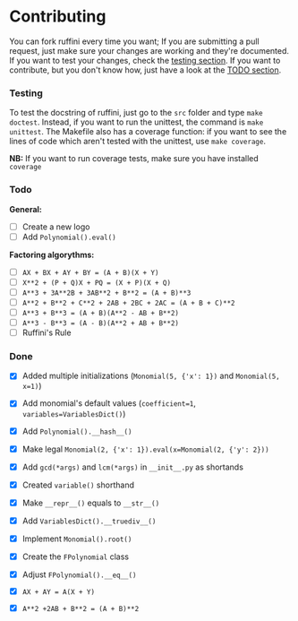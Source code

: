 # Contributing

You can fork ruffini every time you want; If you are submitting a pull request, just make sure your changes are working and they're documented.
If you want to test your changes, check the [testing section](#testing).
If you want to contribute, but you don't know how, just have a look at the [TODO section](#TODO).

### Testing

To test the docstring of ruffini, just go to the `src` folder and type `make doctest`.
Instead, if you want to run the unittest, the command is `make unittest`.
The Makefile also has a coverage function: if you want to see the lines of code which aren't tested with the unittest, use `make coverage`.

**NB:** If you want to run coverage tests, make sure you have installed `coverage`

### Todo

**General:**
- [ ] Create a new logo
- [ ] Add `Polynomial().eval()`

**Factoring algorythms:**
- [ ] `AX + BX + AY + BY = (A + B)(X + Y)`
- [ ] `X**2 + (P + Q)X + PQ = (X + P)(X + Q)`
- [ ] `A**3 + 3A**2B + 3AB**2 + B**2 = (A + B)**3`
- [ ] `A**2 + B**2 + C**2 + 2AB + 2BC + 2AC = (A + B + C)**2`
- [ ] `A**3 + B**3 = (A + B)(A**2 - AB + B**2)`
- [ ] `A**3 - B**3 = (A - B)(A**2 + AB + B**2)`
- [ ] Ruffini's Rule

### Done

- [X] Added multiple initializations (`Monomial(5, {'x': 1})` and `Monomial(5, x=1)`)
- [X] Add monomial's default values (`coefficient=1`, `variables=VariablesDict()`)
- [X] Add `Polynomial().__hash__()`
- [X] Make legal `Monomial(2, {'x': 1}).eval(x=Monomial(2, {'y': 2}))`
- [X] Add `gcd(*args)` and `lcm(*args)` in `__init__.py` as shortands
- [X] Created `variable()` shorthand
- [X] Make `__repr__()` equals to `__str__()`

- [X] Add `VariablesDict().__truediv__()`
- [X] Implement `Monomial().root()`
- [X] Create the `FPolynomial` class
- [X] Adjust `FPolynomial().__eq__()`

- [X] `AX + AY = A(X + Y)`
- [X] `A**2 +2AB + B**2 = (A + B)**2`
